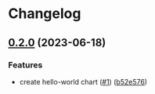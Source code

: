 # Changelog

## [0.2.0](https://github.com/kloia/charts/compare/hello-world-v0.1.0...hello-world/v0.2.0) (2023-06-18)


### Features

* create hello-world chart ([#1](https://github.com/kloia/charts/issues/1)) ([b52e576](https://github.com/kloia/charts/commit/b52e576691e64c898000f667cbac4bd8a9c331d2))
